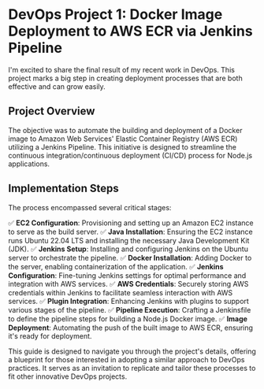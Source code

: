 # DevOps Project 1: Docker Image Deployment to AWS ECR via Jenkins Pipeline

I'm excited to share the final result of my recent work in DevOps. This project marks a big step in creating deployment processes that are both effective and can grow easily.

## Project Overview
The objective was to automate the building and deployment of a Docker image to Amazon Web Services' Elastic Container Registry (AWS ECR) utilizing a Jenkins Pipeline. This initiative is designed to streamline the continuous integration/continuous deployment (CI/CD) process for Node.js applications.

## Implementation Steps
The process encompassed several critical stages:

  ✅ **EC2 Configuration**: Provisioning and setting up an Amazon EC2 instance to serve as the build server.
  ✅ **Java Installation**: Ensuring the EC2 instance runs Ubuntu 22.04 LTS and installing the necessary Java Development Kit (JDK).
  ✅ **Jenkins Setup**: Installing and configuring Jenkins on the Ubuntu server to orchestrate the pipeline.
  ✅ **Docker Installation**: Adding Docker to the server, enabling containerization of the application.
  ✅ **Jenkins Configuration**: Fine-tuning Jenkins settings for optimal performance and integration with AWS services.
  ✅ **AWS Credentials**: Securely storing AWS credentials within Jenkins to facilitate seamless interaction with AWS services.
  ✅ **Plugin Integration**: Enhancing Jenkins with plugins to support various stages of the pipeline.
  ✅ **Pipeline Execution**: Crafting a Jenkinsfile to define the pipeline steps for building a Node.js Docker image.
  ✅ **Image Deployment**: Automating the push of the built image to AWS ECR, ensuring it's ready for deployment.

This guide is designed to navigate you through the project's details, offering a blueprint for those interested in adopting a similar approach to DevOps practices. It serves as an invitation to replicate and tailor these processes to fit other innovative DevOps projects.
